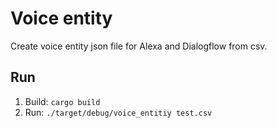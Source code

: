 # Voice entity
Create voice entity json file for Alexa and Dialogflow from csv.

## Run
1. Build: `cargo build`
2. Run: `./target/debug/voice_entitiy test.csv`